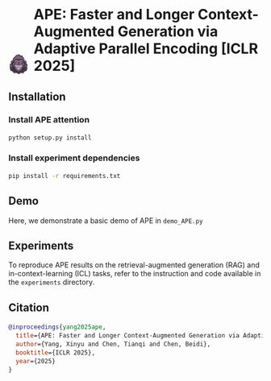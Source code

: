 <h1 style="display: inline-flex; align-items: flex-end; margin: 0;">
  <img src="image/logo.png" width="40" height="40" style="margin-right: 10px;">
  APE: Faster and Longer Context-Augmented Generation via Adaptive Parallel Encoding [ICLR 2025]
</h1>




## Installation

### Install APE attention
```bash
python setup.py install
```

### Install experiment dependencies
```bash
pip install -r requirements.txt
```

## Demo

Here, we demonstrate a basic demo of APE in `demo_APE.py`

## Experiments

To reproduce APE results on the retrieval-augmented generation (RAG) and in-context-learning (ICL) tasks, refer to the instruction and code available in the `experiments` directory.


## Citation

```bibtex
@inproceedings{yang2025ape,
  title={APE: Faster and Longer Context-Augmented Generation via Adaptive Parallel Encoding},
  author={Yang, Xinyu and Chen, Tianqi and Chen, Beidi},
  booktitle={ICLR 2025},
  year={2025}
}
```
